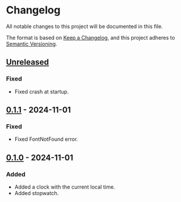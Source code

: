 # Changelog

All notable changes to this project will be documented in this file.

The format is based on [Keep a Changelog](https://keepachangelog.com/en/1.1.0/),
and this project adheres to [Semantic Versioning](https://semver.org/spec/v2.0.0.html).

## [Unreleased]
### Fixed
- Fixed crash at startup.

## [0.1.1] - 2024-11-01
### Fixed
- Fixed FontNotFound error.

## [0.1.0] - 2024-11-01
### Added
- Added a clock with the current local time.
- Added stopwatch.

[Unreleased]: https://github.com/sou-san/segmock/compare/v0.1.1...HEAD
[0.1.1]: https://github.com/sou-san/segmock/compare/v0.1.0...v0.1.1
[0.1.0]: https://github.com/sou-san/segmock/releases/tag/v0.1.0
